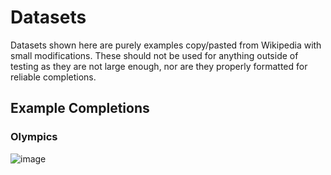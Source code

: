 # Datasets
Datasets shown here are purely examples copy/pasted from Wikipedia with small modifications. These should not be used for anything outside of testing as they are not large enough, nor are they properly formatted for reliable completions.

## Example Completions

### Olympics
![image](https://github.com/QuixThe2nd/ProntoLM/assets/25378634/c6a47a39-1d78-45ad-ab2f-201807c31e97)
